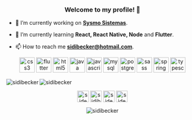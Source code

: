 <h3 align="center">Welcome to my profile! 👋</h3>


- 🔭 I’m currently working on **[Sysmo Sistemas](https://github.com/Sysmo-Sistemas)**.

- 🌱 I’m currently learning **React, React Native, Node** and **Flutter**.

- 📫 How to reach me **sidibecker@hotmail.com**.

<p align="center"><img src="https://devicons.github.io/devicon/devicon.git/icons/css3/css3-original-wordmark.svg" alt="css3" width="40" height="40"/> <img src="https://www.vectorlogo.zone/logos/flutterio/flutterio-icon.svg" alt="flutter" width="40" height="40"/> <img src="https://devicons.github.io/devicon/devicon.git/icons/html5/html5-original-wordmark.svg" alt="html5" width="40" height="40"/> <img src="https://devicons.github.io/devicon/devicon.git/icons/java/java-original-wordmark.svg" alt="java" width="40" height="40"/> <img src="https://devicons.github.io/devicon/devicon.git/icons/javascript/javascript-original.svg" alt="javascript" width="40" height="40"/> <img src="https://devicons.github.io/devicon/devicon.git/icons/mysql/mysql-original-wordmark.svg" alt="mysql" width="40" height="40"/> <img src="https://devicons.github.io/devicon/devicon.git/icons/postgresql/postgresql-original-wordmark.svg" alt="postgresql" width="40" height="40"/> <img src="https://devicons.github.io/devicon/devicon.git/icons/sass/sass-original.svg" alt="sass" width="40" height="40"/> <img src="https://www.vectorlogo.zone/logos/springio/springio-icon.svg" alt="spring" width="40" height="40"/> <img src="https://devicons.github.io/devicon/devicon.git/icons/typescript/typescript-original.svg" alt="typescript" width="40" height="40"/></p><img align="left" src="https://github-readme-stats.vercel.app/api/top-langs/?username=sidibecker&layout=compact&hide=html" alt="sidibecker" />

<img align="center" src="https://github-readme-stats.vercel.app/api?username=sidibecker&show_icons=true" alt="sidibecker" />

<p align="center">
<a href="https://twitter.com/sideera" target="blank"><img align="center" src="https://cdn.jsdelivr.net/npm/simple-icons@3.0.1/icons/twitter.svg" alt="sideera" height="30" width="30" /></a>
<a href="https://instagram.com/sidibecker" target="blank"><img align="center" src="https://cdn.jsdelivr.net/npm/simple-icons@3.0.1/icons/instagram.svg" alt="sidibecker" height="30" width="30" /></a>
<a href="https://twitch.tv/sideera" target="blank"><img align="center" src="https://cdns.iconmonstr.com/wp-content/assets/preview/2016/240/iconmonstr-twitch-1.png" alt="sideera" height="30" width="30" /></a>
  <a href="https://www.linkedin.com/in/sidibecker" target="blank"><img align="center" src="https://cdns.iconmonstr.com/wp-content/assets/preview/2012/240/iconmonstr-linkedin-3.png" alt="sideera" height="30" width="30" /></a>
</p>


<p align="center"> <img src="https://komarev.com/ghpvc/?username=sidibecker" alt="sidibecker" /> </p>
